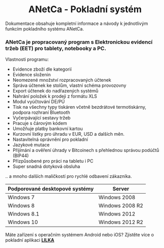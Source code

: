 <div align="center">
    <h1>
        ANetCa - Pokladní systém
    </h1>
</div>

Dokumentace obsahuje kompletní informace a návody k jednotlivým funkcím pokladního systému ANetCa.

### ANetCa je propracovaný program s Elektronickou evidencí tržeb (EET) pro tablety, notebooky a PC.


Vlastnosti programu:

* Evidence zboží dle kategorií
* Evidence složenin
* Neomezené množství rozpracovaných účtenek
* Správa účtenek ke stolům, vlastní schéma provozovny
* Export účtenek do nadřazených systémů
* Nahrání položek k prodeji z formátu XLS
* Modul vyúčtování DE/PÚ
* Tisk na všechny typy tiskáren včetně bezdrátové termotiskárny, podpora rozhraní Bluetooth
* Vyčerpávající sestavy tržeb
* Pracuje s čárovým kódem
* Umožňuje platby bankovní kartou
* Kurzovní lístky pro úhradu v EUR, USD a dalších měn.
* Nastavitelná oprávnění pro pokladní
* Jazykové mutace
* Přijímání a ověření úhrady v Bitcoinech s přehlednou správou podúčtů (BIP44)
* Přizpůsobené pro práci na tabletu i PC
* Super snadná dotyková obsluha

.. a mnoho dalších maličkostí pro rychlé odbavení zákazníka.

| Podporované desktopové systémy | Server |
| -- | -- |
| Windows 7 | Windows 2008 |
| Windows 8 | Windows 2008 R2 |
| Windows 8.1 | Windows 2012 |
| Windows 10 | Windows 2012 R2 |

Máte zařízení s operačním systémem Android nebo iOS? Zjistěte více o pokladní aplikaci **[LILKA](http://www.lilka.cz)**


